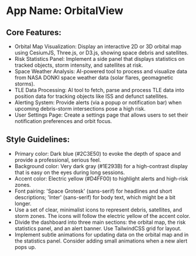 # **App Name**: OrbitalView

## Core Features:

- Orbital Map Visualization: Display an interactive 2D or 3D orbital map using CesiumJS, Three.js, or D3.js, showing space debris and satellites.
- Risk Statistics Panel: Implement a side panel that displays statistics on tracked objects, storm intensity, and satellites at risk.
- Space Weather Analysis: AI-powered tool to process and visualize data from NASA DONKI space weather data (solar flares, geomagnetic storms).
- TLE Data Processing: AI tool to fetch, parse and process TLE data into position data for tracking objects like ISS and defunct satellites.
- Alerting System: Provide alerts (via a popup or notification bar) when upcoming debris-storm intersections pose a high risk.
- User Settings Page: Create a settings page that allows users to set their notification preferences and orbit focus.

## Style Guidelines:

- Primary color: Dark blue (#2C3E50) to evoke the depth of space and provide a professional, serious feel.
- Background color: Very dark gray (#1E293B) for a high-contrast display that is easy on the eyes during long sessions.
- Accent color: Electric yellow (#D4FF00) to highlight alerts and high-risk zones.
- Font pairing: 'Space Grotesk' (sans-serif) for headlines and short descriptions; 'Inter' (sans-serif) for body text, which might be a bit longer.
- Use a set of clear, minimalist icons to represent debris, satellites, and storm zones. The icons will follow the electric yellow of the accent color.
- Divide the dashboard into three main sections: the orbital map, the risk statistics panel, and an alert banner. Use TailwindCSS grid for layout.
- Implement subtle animations for updating data on the orbital map and in the statistics panel. Consider adding small animations when a new alert pops up.